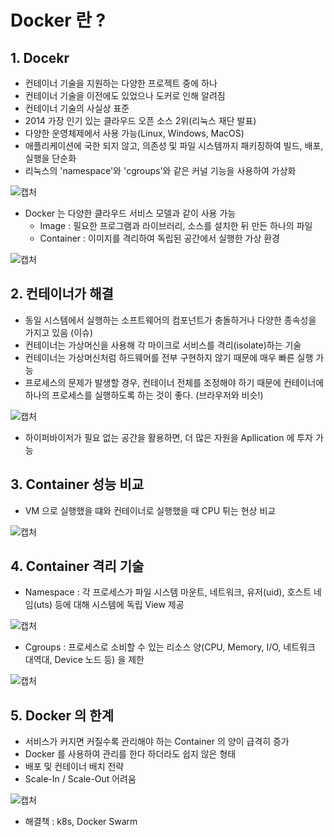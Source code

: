 # Docker 란 ?

## 1. Docekr

 - 컨테이너 기술을 지원하는 다양한 프로젝트 중에 하나
 - 컨테이너 기술을 이전에도 있었으나 도커로 인해 알려짐
 - 컨테이너 기술의 사실상 표준
 - 2014 가장 인기 있는 클라우드 오픈 소스 2위(리눅스 재단 발표)
 - 다양한 운영체제에서 사용 가능(Linux, Windows, MacOS)
 - 애플리케이션에 국한 되지 않고, 의존성 및 파일 시스템까지 패키징하여 빌드, 배포, 실행을 단순화
 - 리눅스의 'namespace'와 'cgroups'와 같은 커널 기능을 사용하여 가상화
 
![캡처](https://postfiles.pstatic.net/MjAyMDAzMDZfMTE4/MDAxNTgzNDc1MDc0ODMx.rzo98o-b74RLfMYyGmXQ9CEYH-C65okaZo2UvzgXDmgg.R_6l3KbJgnghtBnoCJ6dk6rDYwOD3dFICXC2ylPlBt4g.PNG.isc0304/Untitled_1.png?type=w773)
 
 - Docker 는 다양한 클라우드 서비스 모델과 같이 사용 가능
    - Image : 필요한 프로그램과 라이브러리, 소스를 설치한 뒤 만든 하나의 파일
    - Container : 이미지를 격리하여 독립된 공간에서 실행한 가상 환경
    
![캡처](https://postfiles.pstatic.net/MjAyMDAzMDZfNDcg/MDAxNTgzNDc1MTA5MzU4.yspmTYx1_6GitcIO9C4BmuceQ-hWa77OAAdjOkL5u34g.SZq2CNDfP_vW7bQ_BtUqydpDrExwgLmEXAL22gM2GoAg.PNG.isc0304/Untitled_2.png?type=w773)    
 
## 2.  컨테이너가 해결 

- 동일 시스템에서 실행하는 소프트웨어의 컴포넌트가 충돌하거나 다양한 종속성을 가지고 있음 (이슈)
- 컨테이너는 가상머신을 사용해 각 마이크로 서비스를 격리(isolate)하는 기술
- 컨테이너는 가상머신처럼 하드웨어를 전부 구현하지 않기 때문에 매우 빠른 실행 가능
- 프로세스의 문제가 발생할 경우, 컨테이너 전체를 조정해야 하기 때문에 컨테이너에 하나의 프로세스를 실행하도록 하는 것이 좋다. (브라우저와 비슷!)

![캡처](https://postfiles.pstatic.net/MjAyMDAzMDZfMjIz/MDAxNTgzNDc1MTM0ODEz.AsVpeqtWVNhQuDlnBm44tsdMklEgUBJPYkB2w2H2lcUg.8ytO1UuMtC2LBnRmgXnTDwiOl1DMmUOb2bYz_YQzn6Qg.PNG.isc0304/Untitled_3.png?type=w773)

- 하이퍼바이저가 필요 없는 공간을 활용하면, 더 많은 자원을 Apllication 에 투자 가능

## 3. Container 성능 비교
- VM 으로 실행했을 떄와 컨테이너로 실행했을 때 CPU 튀는 현상 비교
 
![캡처](https://postfiles.pstatic.net/MjAyMDAzMDZfMjUg/MDAxNTgzNDc1MTc3ODk1.GJGba1hf4M52roSTDD4Las57aBGEQ6XjWrhn5zZEuiEg.d5ksgeGz6yrSBVQxLjo8zSPa--mbPTWVRZzKLqdYoQIg.PNG.isc0304/Untitled_4.png?type=w773)

## 4. Container 격리 기술
- Namespace : 각 프로세스가 파일 시스템 마운트, 네트워크, 유저(uid), 호스트 네임(uts) 등에 대해 시스템에 독립 View 제공

![캡처](https://postfiles.pstatic.net/MjAyMDAzMDZfMTMw/MDAxNTgzNDc1MjEyNTYx.KIzASnmfMrXgkMtZrRUi5pDVK_o7VqfH3OjaqrSTRFkg.4kYg56p5e5J9Z1Qh_vrKJAKtKVsVW2muNO6Z_ZRz0wEg.PNG.isc0304/Untitled_6.png?type=w773)

- Cgroups : 프로세스로 소비할 수 있는 리소스 양(CPU, Memory, I/O, 네트워크 대역대, Device 노드 등) 을 제한

![캡처](https://postfiles.pstatic.net/MjAyMDAzMDZfMTgg/MDAxNTgzNDc1MjI4MDE0.ocKkN8anhuYnLYraicYkuywFeMzWrxNnrIySLKzQzBwg.xpRERkIJJ8cEEavh_l5uRfPF2Le3TKqmdobRMbfeYcIg.PNG.isc0304/Untitled_7.png?type=w773)

## 5. Docker 의 한계
- 서비스가 커지면 커질수록 관리해야 하는 Container 의 양이 급격히 증가
- Docker 를 사용하여 관리를 한다 하더라도 쉽지 않은 형태 
- 배포 및 컨테이너 배치 전략
- Scale-In / Scale-Out 어려움 

![캡처](https://postfiles.pstatic.net/MjAyMDAzMDZfMTIx/MDAxNTgzNDc1MjM2NzEy.8Lw8p271kvx0_b0Q1MDokTLcpudj6cipuhRJRTJIeJMg.luWUyrAZKi5r6jJmB3DRwygaL0r8wMC6-vJLJofkqfYg.PNG.isc0304/Untitled_8.png?type=w773)

- 해결책 : k8s, Docker Swarm
